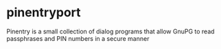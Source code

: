# pinentryport
Pinentry is a small collection of dialog programs that allow GnuPG to read passphrases and PIN numbers in a secure manner
